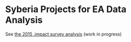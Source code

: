 # Syberia Projects for EA Data Analysis

See [the 2015 .impact survey analysis](https://github.com/peterhurford/ea-data/tree/master/models/dev/imsurvey2015) (work in progress)
